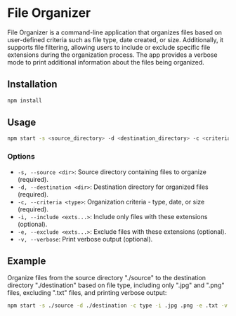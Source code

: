 # File Organizer

File Organizer is a command-line application that organizes files based on user-defined criteria such as file type, date created, or size. Additionally, it supports file filtering, allowing users to include or exclude specific file extensions during the organization process. The app provides a verbose mode to print additional information about the files being organized.

## Installation

```bash
npm install
```

## Usage

```bash
npm start -s <source_directory> -d <destination_directory> -c <criteria> [-i <include_extensions...>] [-e <exclude_extensions...>] [-v]
```

### Options

- `-s, --source <dir>`: Source directory containing files to organize (required).
- `-d, --destination <dir>`: Destination directory for organized files (required).
- `-c, --criteria <type>`: Organization criteria - type, date, or size (required).
- `-i, --include <exts...>`: Include only files with these extensions (optional).
- `-e, --exclude <exts...>`: Exclude files with these extensions (optional).
- `-v, --verbose`: Print verbose output (optional).

## Example

Organize files from the source directory "./source" to the destination directory "./destination" based on file type, including only ".jpg" and ".png" files, excluding ".txt" files, and printing verbose output:

```bash
npm start -s ./source -d ./destination -c type -i .jpg .png -e .txt -v
```
